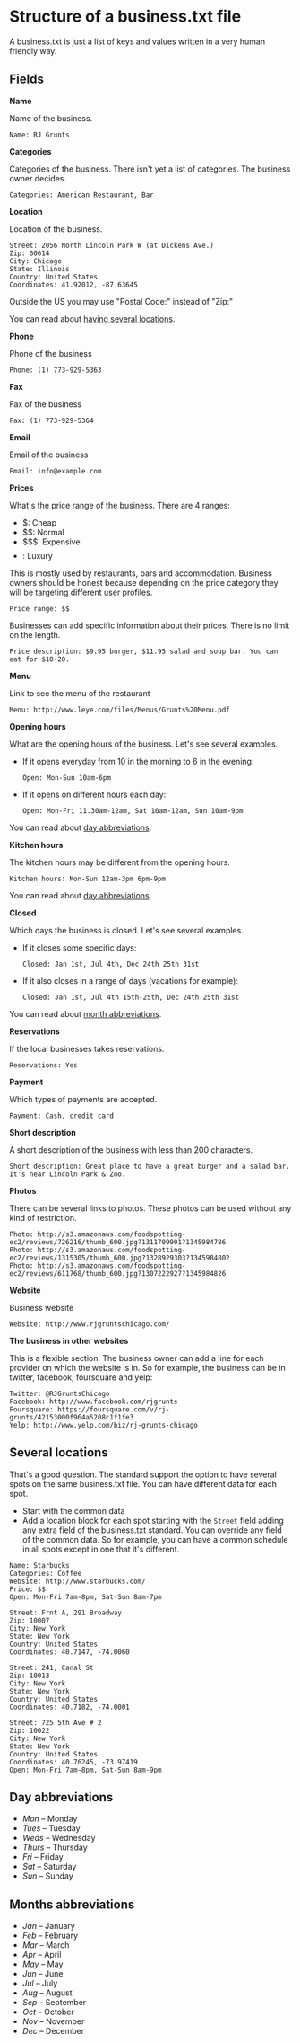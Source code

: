 Structure of a business.txt file
=================================

A business.txt is just a list of keys and values written in a very human friendly way.

Fields
------

**Name**

Name of the business.

```
Name: RJ Grunts
```

**Categories**

Categories of the business. There isn't yet a list of categories. The business owner decides. 

```
Categories: American Restaurant, Bar
```

**Location**

Location of the business.

```
Street: 2056 North Lincoln Park W (at Dickens Ave.)
Zip: 60614
City: Chicago
State: Illinois
Country: United States
Coordinates: 41.92012, -87.63645
```

Outside the US you may use "Postal Code:" instead of "Zip:"

You can read about [having several locations](#several-locations).

**Phone**

Phone of the business

```
Phone: (1) 773-929-5363
```

**Fax**

Fax of the business

```
Fax: (1) 773-929-5364
```

**Email**

Email of the business

```
Email: info@example.com
```

**Prices**

What's the price range of the business. There are 4 ranges:

* $: Cheap
* $$: Normal
* $$$: Expensive
* $$$$: Luxury

This is mostly used by restaurants, bars and accommodation. Business owners should be honest because depending on the price category they will be targeting different user profiles.

```
Price range: $$
```

Businesses can add specific information about their prices. There is no limit on the length.

```
Price description: $9.95 burger, $11.95 salad and soup bar. You can eat for $10-20.
```

**Menu**

Link to see the menu of the restaurant

```
Menu: http://www.leye.com/files/Menus/Grunts%20Menu.pdf
```

**Opening hours**

What are the opening hours of the business. Let's see several examples.

* If it opens everyday from 10 in the morning to 6 in the evening:

	```
	Open: Mon-Sun 10am-6pm
	```

* If it opens on different hours each day:

	```
	Open: Mon-Fri 11.30am-12am, Sat 10am-12am, Sun 10am-9pm
	```

You can read about [day abbreviations](#day-abbreviations).

**Kitchen hours**

The kitchen hours may be different from the opening hours.

```
Kitchen hours: Mon-Sun 12am-3pm 6pm-9pm
```

You can read about [day abbreviations](#day-abbreviations).

**Closed**

Which days the business is closed. Let's see several examples.

* If it closes some specific days:

	```
	Closed: Jan 1st, Jul 4th, Dec 24th 25th 31st
	```

* If it also closes in a range of days (vacations for example):

	```
	Closed: Jan 1st, Jul 4th 15th-25th, Dec 24th 25th 31st
	```

You can read about [month abbreviations](#month-abbreviations).


**Reservations**

If the local businesses takes reservations.

```
Reservations: Yes
```

**Payment**

Which types of payments are accepted.

```
Payment: Cash, credit card
```

**Short description**

A short description of the business with less than 200 characters.

```
Short description: Great place to have a great burger and a salad bar. It's near Lincoln Park & Zoo.
```

**Photos**

There can be several links to photos. These photos can be used without any kind of restriction.

```
Photo: http://s3.amazonaws.com/foodspotting-ec2/reviews/726216/thumb_600.jpg?1311709901?1345984786
Photo: http://s3.amazonaws.com/foodspotting-ec2/reviews/1315305/thumb_600.jpg?1328929303?1345984802
Photo: http://s3.amazonaws.com/foodspotting-ec2/reviews/611768/thumb_600.jpg?1307222927?1345984826
```

**Website**

Business website

```
Website: http://www.rjgruntschicago.com/
```

**The business in other websites**

This is a flexible section. The business owner can add a line for each provider on which the website is in. So for example, the business can be in twitter, facebook, foursquare and yelp:

```
Twitter: @RJGruntsChicago
Facebook: http://www.facebook.com/rjgrunts
Foursquare: https://foursquare.com/v/rj-grunts/42153000f964a5208c1f1fe3
Yelp: http://www.yelp.com/biz/rj-grunts-chicago
```


Several locations
-----------------

That's a good question. The standard support the option to have several spots on the same business.txt file. You can have different data for each spot.

* Start with the common data
* Add a location block for each spot starting with the `Street` field adding any extra field of the business.txt standard. You can override any field of the common data. So for example, you can have a common schedule in all spots except in one that it's different.

```
Name: Starbucks
Categories: Coffee
Website: http://www.starbucks.com/
Price: $$
Open: Mon-Fri 7am-8pm, Sat-Sun 8am-7pm

Street: Frnt A, 291 Broadway
Zip: 10007
City: New York
State: New York
Country: United States
Coordinates: 40.7147, -74.0060

Street: 241, Canal St
Zip: 10013
City: New York
State: New York
Country: United States
Coordinates: 40.7182, -74.0001

Street: 725 5th Ave # 2
Zip: 10022
City: New York
State: New York
Country: United States
Coordinates: 40.76245, -73.97419
Open: Mon-Fri 7am-8pm, Sat-Sun 8am-9pm
```

Day abbreviations
-----------------

* _Mon_ – Monday
* _Tues_ – Tuesday
* _Weds_ – Wednesday
* _Thurs_ – Thursday
* _Fri_ – Friday
* _Sat_ – Saturday
* _Sun_ – Sunday


Months abbreviations
--------------------

* _Jan_ – January
* _Feb_ – February
* _Mar_ – March
* _Apr_ – April
* _May_ – May
* _Jun_ – June
* _Jul_ – July
* _Aug_ – August
* _Sep_ – September
* _Oct_ – October
* _Nov_ – November
* _Dec_ – December


